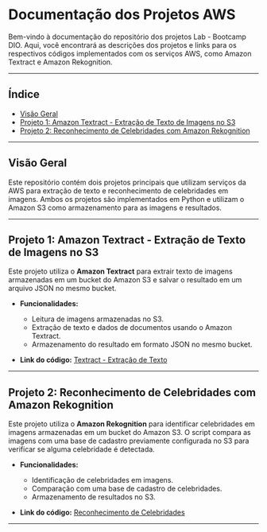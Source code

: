 # Documentação dos Projetos AWS

Bem-vindo à documentação do repositório dos projetos Lab - Bootcamp DIO. Aqui, você encontrará as descrições dos projetos e links para os respectivos códigos implementados com os serviços AWS, como Amazon Textract e Amazon Rekognition.

---

## Índice

- [Visão Geral](#visão-geral)
- [Projeto 1: Amazon Textract - Extração de Texto de Imagens no S3](#projeto-1-amazon-textract---extração-de-texto-de-imagens-no-s3)
- [Projeto 2: Reconhecimento de Celebridades com Amazon Rekognition](#projeto-2-reconhecimento-de-celebridades-com-amazon-rekognition)

---

## Visão Geral

Este repositório contém dois projetos principais que utilizam serviços da AWS para extração de texto e reconhecimento de celebridades em imagens. Ambos os projetos são implementados em Python e utilizam o Amazon S3 como armazenamento para as imagens e resultados.

---

## Projeto 1: Amazon Textract - Extração de Texto de Imagens no S3

Este projeto utiliza o **Amazon Textract** para extrair texto de imagens armazenadas em um bucket do Amazon S3 e salvar o resultado em um arquivo JSON no mesmo bucket.

- **Funcionalidades:**
  - Leitura de imagens armazenadas no S3.
  - Extração de texto e dados de documentos usando o Amazon Textract.
  - Armazenamento do resultado em formato JSON no mesmo bucket.

- **Link do código:** [Textract - Extração de Texto](https://github.com/anabeatriziannotta/lab-dio-ocr/tree/main/ocr-lista-escolar)

---

## Projeto 2: Reconhecimento de Celebridades com Amazon Rekognition

Este projeto utiliza o **Amazon Rekognition** para identificar celebridades em imagens armazenadas em um bucket do Amazon S3. O script compara as imagens com uma base de cadastro previamente configurada no S3 para verificar se alguma celebridade é detectada.

- **Funcionalidades:**
  - Identificação de celebridades em imagens.
  - Comparação com uma base de cadastro de celebridades.
  - Armazenamento de resultados no S3.

- **Link do código:** [Reconhecimento de Celebridades](https://github.com/anabeatriziannotta/lab-dio-ocr/tree/main/reconhecimento-celebridades)

---
